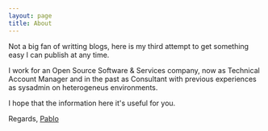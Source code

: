 ```yaml
---
layout: page
title: About
---
```


<p class="message">
  Not a big fan of writting blogs, here is my third attempt to get something easy I can publish at any time.
</p>

I work for an Open Source Software & Services company, now as Technical Account Manager and in the past as Consultant with previous experiences as sysadmin on heterogeneus environments.

I hope that the information here it's useful for you.

Regards,
[Pablo](https://www.linkedin.com/in/iranzo)
